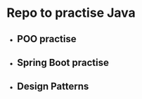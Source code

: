 # Repo to practise Java #

- ## POO practise ##
- ## Spring Boot practise ##
- ## Design Patterns ##
